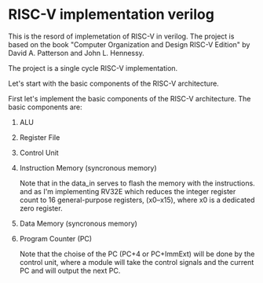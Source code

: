 # RISC-V implementation verilog

This is the resord of implemetation of RISC-V in verilog. The project is based on the book "Computer Organization and Design RISC-V Edition" by David A. Patterson and John L. Hennessy.

The project is a single cycle RISC-V implementation. 

Let's start with the basic components of the RISC-V architecture.

First let's implement the basic components of the RISC-V architecture. The basic components are:
1. ALU
2. Register File
3. Control Unit
4. Instruction Memory (syncronous memory)
    
    Note that in the data_in serves to flash the memory with the instructions.
    and as I'm implementing RV32E which reduces the integer register count to 16 general-purpose registers, (x0–x15), where x0 is a dedicated zero register.
5. Data Memory (syncronous memory)
6. Program Counter (PC)

    Note that the choise of the PC (PC+4 or PC+ImmExt) will be done by the control unit, where a module will take the control signals and the current PC and will output the next PC.